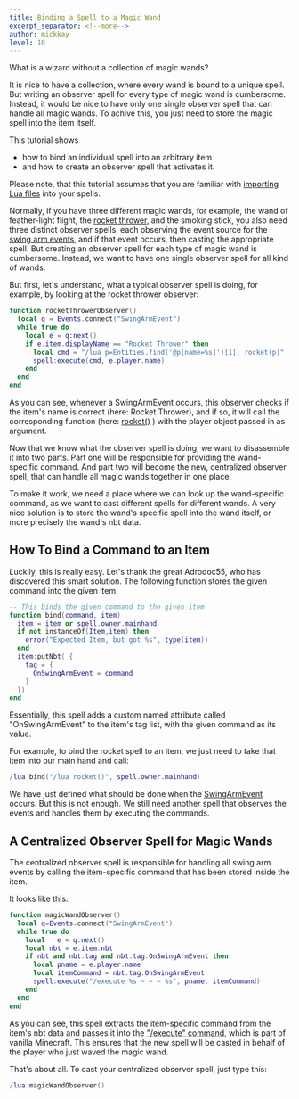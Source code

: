 ```yaml
---
title: Binding a Spell to a Magic Wand
excerpt_separator: <!--more-->
author: mickkay
level: 10
---
```

What is a wizard without a collection of magic wands?


It is nice to have a collection, where every wand is bound to a unique spell.
But writing an observer spell for every type of magic wand is cumbersome.
Instead, it would be nice to have only one single observer spell
that can handle all magic wands. To achive this, you just need to store the
magic spell into the item itself.
<!--more-->

This tutorial shows
* how to bind an individual spell into an arbitrary item
* and how to create an observer spell that activates it.

Please note, that this tutorial assumes that you are familiar with
[importing Lua files](/tutorials/importing_lua_files) into your spells.

Normally, if you have three different magic wands, for example, the wand of feather-light flight,
the [rocket thrower](/examples/rocket-thrower), and the smoking stick, you also need
three distinct observer spells, each observing the event source for the [swing arm events](/modules/SwingArmEvent),
and if that event occurs, then casting the appropriate spell.
But creating an observer spell for each type of magic wand is cumbersome.
Instead, we want to have one single observer spell for all kind of wands.

But first, let's understand, what a typical observer spell is doing,
for example, by looking at the rocket thrower observer:
```lua
function rocketThrowerObserver()
  local q = Events.connect("SwingArmEvent")
  while true do
    local e = q:next()
    if e.item.displayName == "Rocket Thrower" then
      local cmd = "/lua p=Entities.find('@p[name=%s]')[1]; rocket(p)"
      spell:execute(cmd, e.player.name)
    end
  end
end
```
As you can see, whenever a SwingArmEvent occurs, this observer checks if the item's name is
correct (here: Rocket Thrower), and if so, it will call the corresponding function (here:
[rocket()](/examples/rocket-thrower#rocket) ) with the player object passed in as argument.

Now that we know what the observer spell is doing, we want to disassemble it into two parts.
Part one will be responsible for providing the wand-specific command.
And part two will become the new, centralized observer spell, that can handle all magic
wands together in one place.

To make it work, we need a place where we can look up the wand-specific command, as
we want to cast different spells for different wands.
A very nice solution is to store the wand's specific spell into the wand itself,
or more precisely the wand's nbt data.

## How To Bind a Command to an Item
Luckily, this is really easy.
Let's thank the great Adrodoc55, who has discovered this smart solution.
The following function stores the given command into the given item.
```lua
-- This binds the given command to the given item
function bind(command, item)
  item = item or spell.owner.mainhand
  if not instanceOf(Item,item) then
    error("Expected Item, but got %s", type(item))
  end
  item:putNbt( {
    tag = {
      OnSwingArmEvent = command
    }
  })
end
```
Essentially, this spell adds a custom named attribute called "OnSwingArmEvent"
to the item's tag list, with the given command as its value.

For example, to bind the rocket spell to an item, we just need to take
that item into our main hand and call:
```lua
/lua bind("/lua rocket()", spell.owner.mainhand)
```

We have just defined what should be done when the
[SwingArmEvent](/modules/SwingArmEvent) occurs.
But this is not enough.
We still need another spell that observes the events and handles them by
executing the commands.

## A Centralized Observer Spell for Magic Wands
The centralized observer spell is responsible for handling all
swing arm events by calling the item-specific command that has been stored inside
the item.

It looks like this:
```lua
function magicWandObserver()
  local q=Events.connect("SwingArmEvent")
  while true do
    local   e = q:next()
    local nbt = e.item.nbt
    if nbt and nbt.tag and nbt.tag.OnSwingArmEvent then
      local pname = e.player.name
      local itemCommand = nbt.tag.OnSwingArmEvent
      spell:execute("/execute %s ~ ~ ~ %s", pname, itemCommand)
    end
  end
end
```
As you can see, this spell extracts the item-specific command from the item's
nbt data and passes it into the ["/execute" command](https://minecraft.gamepedia.com/Commands/execute),
which is part of vanilla Minecraft.
This ensures that the new spell will be casted in behalf of the player who just waved the magic wand.

That's about all. To cast your centralized observer spell, just type this:
```lua
/lua magicWandObserver()
```
